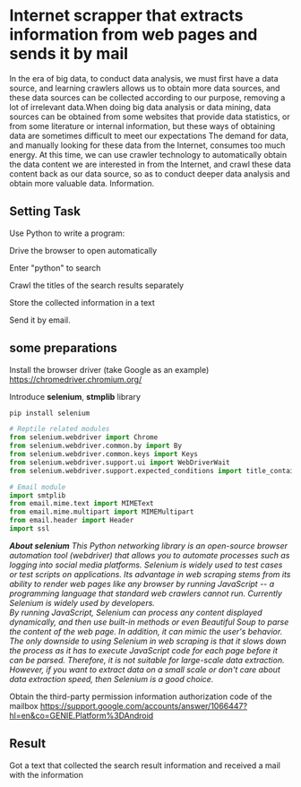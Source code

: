 # Internet scrapper that extracts information from web pages and sends it by mail
  In the era of big data, to conduct data analysis, we must first have a data source, and learning crawlers allows us to obtain more data sources, and these data sources can be collected according to our purpose, removing a lot of irrelevant data.When doing big data analysis or data mining, data sources can be obtained from some websites that provide data statistics, or from some literature or internal information, but these ways of obtaining data are sometimes difficult to meet our expectations The demand for data, and manually looking for these data from the Internet, consumes too much energy. At this time, we can use crawler technology to automatically obtain the data content we are interested in from the Internet, and crawl these data content back as our data source, so as to conduct deeper data analysis and obtain more valuable data. Information.

## Setting Task
Use Python to write a program:

Drive the browser to open automatically

Enter "python" to search

Crawl the titles of the search results separately

Store the collected information in a text

Send it by email.


## some preparations
Install the browser driver (take Google as an example)  
https://chromedriver.chromium.org/

Introduce **selenium**, **stmplib** library

```bash
pip install selenium
```

```python
# Reptile related modules
from selenium.webdriver import Chrome
from selenium.webdriver.common.by import By
from selenium.webdriver.common.keys import Keys
from selenium.webdriver.support.ui import WebDriverWait
from selenium.webdriver.support.expected_conditions import title_contains
```

```python
# Email module
import smtplib
from email.mime.text import MIMEText
from email.mime.multipart import MIMEMultipart
from email.header import Header
import ssl
```

_**About selenium**_
_This Python networking library is an open-source browser automation tool (webdriver) that allows you to automate processes such as logging into social media platforms. Selenium is widely used to test cases or test scripts on applications. Its advantage in web scraping stems from its ability to render web pages like any browser by running JavaScript -- a programming language that standard web crawlers cannot run. Currently Selenium is widely used by developers.  
By running JavaScript, Selenium can process any content displayed dynamically, and then use built-in methods or even Beautiful Soup to parse the content of the web page. In addition, it can mimic the user's behavior.  
The only downside to using Selenium in web scraping is that it slows down the process as it has to execute JavaScript code for each page before it can be parsed. Therefore, it is not suitable for large-scale data extraction. However, if you want to extract data on a small scale or don't care about data extraction speed, then Selenium is a good choice._

Obtain the third-party permission information authorization code of the mailbox
https://support.google.com/accounts/answer/1066447?hl=en&co=GENIE.Platform%3DAndroid

## Result
Got a text that collected the search result information and received a mail with the information
